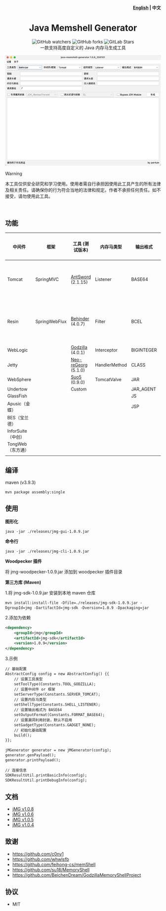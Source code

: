 <h4 align="right"><strong><a href="jmg-docs/README_EN.md">English</a></strong> | 中文 </h4>
<p align="center">
  <h1 align="center">Java Memshell Generator</h1>
  <div align="center">
    <img alt="GitHub watchers" src="https://img.shields.io/github/watchers/pen4uin/java-memshell-generator?style=flat-square">
    <img alt="GitHub forks" src="https://img.shields.io/github/forks/pen4uin/java-memshell-generator?style=flat-square">
    <img alt="GitLab Stars" src="https://img.shields.io/github/stars/pen4uin/java-memshell-generator.svg?style=flat-square">
  </div>
  <div align="center">一款支持高度自定义的 Java 内存马生成工具</div>
</p>

<img src="./jmg-docs/img/gui_250101.png" width="900px" />

<br>

> [!WARNING]
> 本工具仅供安全研究和学习使用。使用者需自行承担因使用此工具产生的所有法律及相关责任。请确保你的行为符合当地的法律和规定。作者不承担任何责任。如不接受，请勿使用此工具。

<br>

## 功能

| 中间件             | 框架          | 工具 (测试版本)                                              | 内存马类型    | 输出格式   | 辅助模块       |
| ------------------ | ------------- | ------------------------------------------------------------ | ------------- | ---------- | -------------- |
| Tomcat             | SpringMVC     | [AntSword](https://github.com/AntSwordProject/antSword) (2.1.15) | Listener      | BASE64     | 专项漏洞封装   |
| Resin              | SpringWebFlux | [Behinder](https://github.com/rebeyond/Behinder) (4.0.7)     | Filter        | BCEL       | 表达式语句封装 |
| WebLogic           |               | [Godzilla](https://github.com/BeichenDream/Godzilla) (4.0.1) | Interceptor   | BIGINTEGER |                |
| Jetty              |               | [Neo-reGeorg](https://github.com/L-codes/Neo-reGeorg) (5.1.0) | HandlerMethod | CLASS      |                |
| WebSphere          |               | [Suo5](https://github.com/zema1/suo5) (0.9.0)                | TomcatValve   | JAR        |                |
| Undertow           |               | Custom                                                       |               | JAR_AGENT  |                |
| GlassFish          |               |                                                              |               | JS         |                |
| Apusic（金蝶）     |               |                                                              |               | JSP        |                |
| BES（宝兰德）      |               |                                                              |               |            |                |
| InforSuite（中创） |               |                                                              |               |            |                |
| TongWeb（东方通）  |               |                                                              |               |            |                |
|                    |               |                                                              |               |            |                |

## 编译

maven (v3.9.3)

```shell
mvn package assembly:single
```

## 使用

**图形化**

```shell
java -jar ./releases/jmg-gui-1.0.9.jar
```

**命令行**

```shell
java -jar ./releases/jmg-cli-1.0.9.jar
```

**Woodpecker 插件**

将 jmg-woodpecker-1.0.9.jar 添加到 woodpecker 插件目录


**第三方库 (Maven)**

1.将 jmg-sdk-1.0.9.jar 安装到本地 maven 仓库

```shell
mvn install:install-file -Dfile=./releases/jmg-sdk-1.0.9.jar -DgroupId=jmg -DartifactId=jmg-sdk -Dversion=1.0.9 -Dpackaging=jar
```

2.添加为依赖

```xml
<dependency>
    <groupId>jmg</groupId>
    <artifactId>jmg-sdk</artifactId>
    <version>1.0.9</version>
</dependency>
```

3.示例

```
// 基础配置
AbstractConfig config = new AbstractConfig() {{
    // 设置工具类型
    setToolType(Constants.TOOL_GODZILLA);
    // 设置中间件 or 框架
    setServerType(Constants.SERVER_TOMCAT);
    // 设置内存马类型
    setShellType(Constants.SHELL_LISTENER);
    // 设置输出格式为 BASE64
    setOutputFormat(Constants.FORMAT_BASE64);
    // 设置漏洞利用封装，默认不启用
    setGadgetType(Constants.GADGET_NONE);
    // 初始化基础配置
    build();
}};

jMGenerator generator = new jMGenerator(config);
generator.genPayload();
generator.printPayload();

// 连接信息
SDKResultUtil.printBasicInfo(config);
SDKResultUtil.printDebugInfo(config);
```

## 文档

- [jMG v1.0.8](./jmg-docs/1.0.8/)
- [jMG v1.0.6](./jmg-docs/1.0.6/)
- [jMG v1.0.5](./jmg-docs/1.0.5/)
- [jMG v1.0.4](./jmg-docs/1.0.4/)

## 致谢

- https://github.com/c0ny1
- https://github.com/whwlsfb
- https://github.com/feihong-cs/memShell
- https://github.com/su18/MemoryShell
- https://github.com/BeichenDream/GodzillaMemoryShellProject

## 协议

- MIT